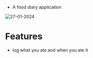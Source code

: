 - A food diary application

![27-01-2024](./github.screenshot.png)

# Features
- log what you ate and when you ate it
